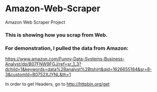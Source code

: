 # Amazon-Web-Scraper
Amazon Web Scraper Project

### This is showing how you scrap from Web. 
### For demonstration, I pulled the data from Amazon: 
https://www.amazon.com/Funny-Data-Systems-Business-Analyst/dp/B07FNW9FGJ/ref=sr_1_3?dchild=1&keywords=data%2Banalyst%2Btshirt&qid=1626655184&sr=8-3&customId=B0752XJYNL&th=1

In order to get Headers, go to 
http://httpbin.org/get
